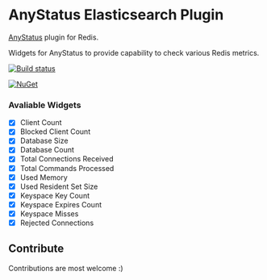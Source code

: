 # AnyStatus Elasticsearch Plugin
[AnyStatus](https://www.anystat.us) plugin for Redis.

Widgets for AnyStatus to provide capability to check various Redis metrics.

[![Build status](https://ci.appveyor.com/api/projects/status/vjr2x2lv2m1sc3tf?svg=true)](https://ci.appveyor.com/project/fatihboy/anystatusredis)

[![NuGet](https://img.shields.io/nuget/v/AnyStatus.Plugins.Redis.svg)](https://www.nuget.org/packages/AnyStatus.Plugins.Redis/)

### Avaliable Widgets

-  [x] Client Count
-  [x] Blocked Client Count
-  [x] Database Size
-  [x] Database Count
-  [x] Total Connections Received
-  [x] Total Commands Processed
-  [x] Used Memory
-  [x] Used Resident Set Size
-  [x] Keyspace Key Count
-  [x] Keyspace Expires Count
-  [x] Keyspace Misses
-  [x] Rejected Connections

## Contribute

Contributions are most welcome :)